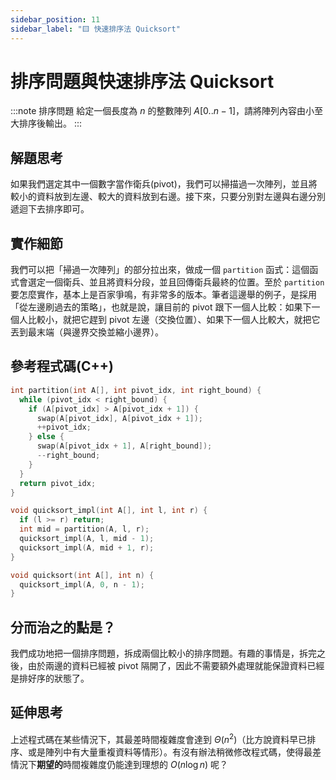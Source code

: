 ```yaml
---
sidebar_position: 11
sidebar_label: "🟨 快速排序法 Quicksort"
---
```


# 排序問題與快速排序法 Quicksort

:::note 排序問題
給定一個長度為 $n$ 的整數陣列 $A[0..n-1]$，請將陣列內容由小至大排序後輸出。
:::

## 解題思考

如果我們選定其中一個數字當作衛兵(pivot)，我們可以掃描過一次陣列，並且將較小的資料放到左邊、較大的資料放到右邊。接下來，只要分別對左邊與右邊分別遞迴下去排序即可。

## 實作細節

我們可以把「掃過一次陣列」的部分拉出來，做成一個 `partition` 函式：這個函式會選定一個衛兵、並且將資料分段，並且回傳衛兵最終的位置。至於 `partition` 要怎麼實作，基本上是百家爭鳴，有非常多的版本。筆者這邊舉的例子，是採用「從左邊刷過去的策略」，也就是說，讓目前的 pivot 跟下一個人比較：如果下一個人比較小，就把它趕到 pivot 左邊（交換位置）、如果下一個人比較大，就把它丟到最末端（與邊界交換並縮小邊界）。

## 參考程式碼(C++)

```cpp
int partition(int A[], int pivot_idx, int right_bound) {
  while (pivot_idx < right_bound) {
    if (A[pivot_idx] > A[pivot_idx + 1]) {
      swap(A[pivot_idx], A[pivot_idx + 1]);
      ++pivot_idx;
    } else {
      swap(A[pivot_idx + 1], A[right_bound]);
      --right_bound;
    }
  }
  return pivot_idx;
}

void quicksort_impl(int A[], int l, int r) {
  if (l >= r) return;
  int mid = partition(A, l, r);
  quicksort_impl(A, l, mid - 1);
  quicksort_impl(A, mid + 1, r);
}

void quicksort(int A[], int n) {
  quicksort_impl(A, 0, n - 1);
}
```

## 分而治之的點是？

我們成功地把一個排序問題，拆成兩個比較小的排序問題。有趣的事情是，拆完之後，由於兩邊的資料已經被 pivot 隔開了，因此不需要額外處理就能保證資料已經是排好序的狀態了。

## 延伸思考

上述程式碼在某些情況下，其最差時間複雜度會達到 $\Theta(n^2)$（比方說資料早已排序、或是陣列中有大量重複資料等情形）。有沒有辦法稍微修改程式碼，使得最差情況下**期望的**時間複雜度仍能達到理想的 $O(n\log n)$ 呢？
